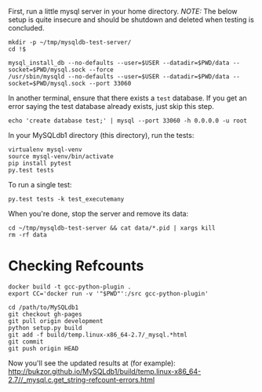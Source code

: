 First, run a little mysql server in your home directory.
*NOTE:* The below setup is quite insecure and should be shutdown and deleted when testing is concluded.

    mkdir -p ~/tmp/mysqldb-test-server/
    cd !$

    mysql_install_db --no-defaults --user=$USER --datadir=$PWD/data --socket=$PWD/mysql.sock --force
    /usr/sbin/mysqld --no-defaults --user=$USER --datadir=$PWD/data --socket=$PWD/mysql.sock --port 33060


In another terminal, ensure that there exists a `test` database.
If you get an error saying the test database already exists, just skip this step.

    echo 'create database test;' | mysql --port 33060 -h 0.0.0.0 -u root


In your MySQLdb1 directory (this directory), run the tests:

    virtualenv mysql-venv
    source mysql-venv/bin/activate
    pip install pytest
    py.test tests


To run a single test:

    py.test tests -k test_executemany


When you're done, stop the server and remove its data:

    cd ~/tmp/mysqldb-test-server && cat data/*.pid | xargs kill
    rm -rf data


Checking Refcounts
==================

    docker build -t gcc-python-plugin .
    export CC='docker run -v '"$PWD"':/src gcc-python-plugin'

    cd /path/to/MySQLdb1
    git checkout gh-pages
    git pull origin development
    python setup.py build
    git add -f build/temp.linux-x86_64-2.7/_mysql.*html
    git commit
    git push origin HEAD

Now you'll see the updated results at (for example):
    http://bukzor.github.io/MySQLdb1/build/temp.linux-x86_64-2.7//_mysql.c.get_string-refcount-errors.html

